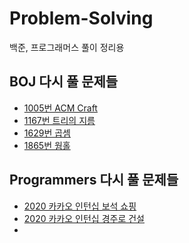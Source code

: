 # Problem-Solving
백준, 프로그래머스 풀이 정리용

## BOJ 다시 풀 문제들

- [1005번 ACM Craft](https://www.acmicpc.net/problem/1005)
- [1167번 트리의 지름](https://www.acmicpc.net/problem/1167)
- [1629번 곱셈](https://www.acmicpc.net/problem/1629)
- [1865번 웜홀](https://www.acmicpc.net/problem/1865)

## Programmers 다시 풀 문제들

- [2020 카카오 인턴십 보석 쇼핑](https://programmers.co.kr/learn/courses/30/lessons/67258)
- [2020 카카오 인턴십 경주로 건설](https://programmers.co.kr/learn/courses/30/lessons/67259)
- [](https://programmers.co.kr/learn/courses/30/lessons/64062)